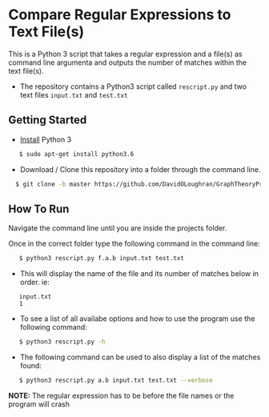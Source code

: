 # Compare Regular Expressions to Text File(s)
This is a Python 3 script that takes a regular expression and a file(s) as command line argumenta and outputs the number of matches within the text file(s).<br/>

- The repository contains a Python3 script called `rescript.py` and two text files `input.txt` and `test.txt`

## Getting Started
- [Install](https://www.python.org/downloads/) Python 3<br/>
```sh
   $ sudo apt-get install python3.6
   ```
- Download / Clone this repository into a folder through the command line.<br/>
 ```sh
   $ git clone -b master https://github.com/DavidOLoughran/GraphTheoryProject.git
   ```


## How To Run
Navigate the command line until you are inside the projects folder.<br/>

Once in the correct folder type the following command in the command line:
```sh
   $ python3 rescript.py f.a.b input.txt test.txt
   ```
- This will display the name of the file and its number of matches below in order. ie:
```
   input.txt
   1
   ```

- To see a list of all availabe options and how to use the program use the following command:
```sh
   $ python3 rescript.py -h
   ```
- The following command can be used to also display a list of the matches found:
```sh
   $ python3 rescript.py a.b input.txt test.txt --verbose
   ```
   
**NOTE:** The regular expression has to be before the file names or the program will crash






